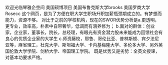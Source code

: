 欢迎光临琴雅企空间
美国硕博项目 美国布鲁克斯大学brooks
            美国罗商大学Rosecc
这个网页，是为了方便在职大学生职场升职加薪瓶颈期成立的。有梦想而能力，资源不够。
对比于之前的学校机构，现在的SWOR优势分析是a.更透明，更专业，效率高，朴素中自带奢华，低调而有涵养修为；
                                      b.面对的群体：创业家，企业家，董事长，院长，总经理，有眼光有资金潜力股未来能成为回馈社会有良心的优质企业家的大学生
                                      c.师资藤校，耶鲁、哥伦比亚、普林斯顿、宾夕法尼亚等，麻省理工，杜克大学、斯坦福大学、卡内基梅隆大学、多伦多大学、另外英国伦敦大学学院、剑桥大学、帝国理工学院。
                             既是优势又是劣势：全英文授课，对基本功要求严格。
                                        
